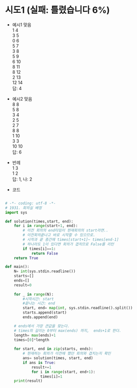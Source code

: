 # 시도1 (실패: 틀렸습니다 6%)

- 예시1 맞음<br>
1 4<br>
3 5<br>
0 6<br>
5 7<br>
3 8<br>
5 9<br>
6 10<br>
8 11<br>
8 12<br>
2 13<br>
12 14<br>
답: 4<br>

- 예시2 맞음<br>
8 8<br>
5 8<br>
3 4<br>
2 5<br>
2 7<br>
8 8<br>
1 10<br>
3 3<br>
10 10<br>
답: 6<br>

- 반례<br>
1 3 <br>
1 2 <br>
답: 1, 나: 2<br>

- 코드
```python

# -*- coding: utf-8 -*-
# 1931. 회의실 배정
import sys

def solution(times,start, end):    
    for i in range(start+1, end):
        # 이전 회의의 end타임이 현재회의의 start라면..
        # 이전회의끝나고 바로 시작할 수 있으므로.
        # 시작과 끝 중간에 times[start+1]~ times[end-1]
        # 하나라도 1이 있다면 회의가 겹치므로 False를 리턴
        if times[i]==1:
            return False
    return True

def main():
    N= int(sys.stdin.readline())
    starts=[]
    ends=[]
    result=0
    
    for _ in range(N):
        #시작시간: start
        #끝나는 시간: end
        start, end= map(int, sys.stdin.readline().split())
        starts.append(start)
        ends.append(end)

    # ends에서 가장 큰값을 찾는다.
    # times의 길이는 0부터 max(ends) 까지,  ends+1로 한다.
    length= max(ends)+1
    times=[0]*length
    
    for start, end in zip(starts, ends):
        # 현재하는 회의가 이전에 했던 회의와 겹치는지 확인
        ans= solution(times, start, end)
        if ans is True:
            result+=1
            for i in range(start, end+1):
                times[i]=1
    print(result)

```
